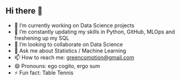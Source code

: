 ## Hi there 👋

- 🔭 I’m currently working on Data Science projects
- 🌱 I’m constantly updating my skills in Python, GitHub, MLOps and freshening up my SQL
- 👯 I’m looking to collaborate on Data Science
- 💬 Ask me about Statistics / Machine Learning
- 📫 How to reach me: greencomotion@gmail.com
- 😄 Pronouns: ego cogito, ergo sum
- ⚡ Fun fact: Table Tennis

